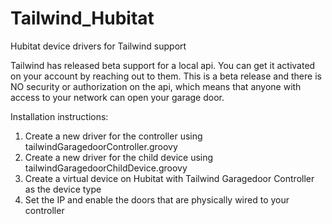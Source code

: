 # Tailwind_Hubitat
Hubitat device drivers for Tailwind support

Tailwind has released beta support for a local api. You can get it activated on your account by reaching out to them.  This is a beta release and there is NO security or authorization on the api, which means that anyone with access to your network can open your garage door.  


Installation instructions:
1. Create a new driver for the controller using tailwindGaragedoorController.groovy
2. Create a new driver for the child device using tailwindGaragedoorChildDevice.groovy
3. Create a virtual device on Hubitat with Tailwind Garagedoor Controller as the device type
4. Set the IP and enable the doors that are physically wired to your controller

